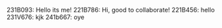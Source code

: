 231B093: Hello its   me!
221B786: Hi, good to collaborate!
221B456: hello
231V676: kjk
241b667: oye

